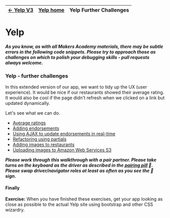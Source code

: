 | [← Yelp V3](yelpv3.md) | [Yelp home](yelp.md) | Yelp Further Challenges |
|------------------------|----------------------|------------------------:|

# Yelp

***As you know, as with all Makers Academy materials, there may be subtle errors in the following code snippets.  Please try to approach those as challenges on which to polish your debugging skills - pull requests always welcome.***


### Yelp - further challenges

In this extended version of our app, we want to tidy up the UX (user experience). It would be nice if our restaurants showed their average rating. It would also be cool if the page didn't refresh when we clicked on a link but updated dynamically.

Let's see what we can do.

- [Average ratings](yelp_further_challenges/1_average-ratings.md)
- [Adding endorsements](yelp_further_challenges/2_adding-endorsements.md)
- [Using AJAX to update endorsements in real-time](yelp_further_challenges/3_using-ajax.md)
- [Refactoring using partials](yelp_further_challenges/4_using-partials.md)
- [Adding images to restaurants](yelp_further_challenges/5_add_images.md)
- [Uploading images to Amazon Web Services S3](yelp_further_challenges/6_storing_images_aws.md)

***Please work through this walkthrough with a pair partner. Please take turns on the keyboard as the driver as described in the [pairing pill](pills/pairing.md) :pill:.   Please swap driver/navigator roles at least as often as you see the :twisted_rightwards_arrows: sign.***

#### Finally

**Exercise:** When you have finished these exercises, get your app looking as close as possible to the actual Yelp site using bootstrap and other CSS wizardry.

